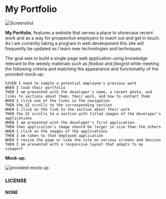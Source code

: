 # **My Portfolio**


![Screenshot](./assets/images/screenshot.gif)

**My Portfolio**, features a website that serves a place to showcase recent work and as a way for prospective employers to reach out and get in touch. As I am currently taking a program in web development this site will frequently be updated as I learn new technologies and techniques. 

The goal was to build a single page web application using knowledge relevant to the weekly materials such as *flexbox* and *flexgrid* while meeting the following criteria and matching the appearance and functionality of the provided mock-up:

    GIVEN I need to sample a potential employee's previous work
    WHEN I load their portfolio
    THEN I am presented with the developer's name, a recent photo, and links to sections about them, their work, and how to contact them
    WHEN I click one of the links in the navigation
    THEN the UI scrolls to the corresponding section
    WHEN I click on the link to the section about their work
    THEN the UI scrolls to a section with titled images of the developer's applications
    WHEN I am presented with the developer's first application
    THEN that application's image should be larger in size than the others
    WHEN I click on the images of the applications
    THEN I am taken to that deployed application
    WHEN I resize the page or view the site on various screens and devices
    THEN I am presented with a responsive layout that adapts to my viewport

**Mock-up:**

![provided-mock-up](./assets/images/mock-up.gif)





### LICENSE 
#### NONE